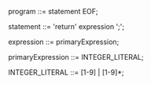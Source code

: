 
program ::= statement EOF;

statement ::= 'return' expression ';';

expression ::= primaryExpression;

primaryExpression ::= INTEGER_LITERAL;

INTEGER_LITERAL ::= [1-9] | [1-9]*;